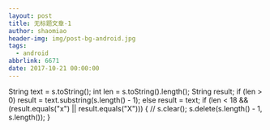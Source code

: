 ```yaml
---
layout: post
title: 无标题文章-1
author: shaomiao
header-img: img/post-bg-android.jpg
tags:
  - android
abbrlink: 6671
date: 2017-10-21 00:00:00
---
```

String text = s.toString();
                int len = s.toString().length();
                String result;
                if (len > 0)
                    result = text.substring(s.length() - 1);
                else
                    result = text;
                if (len < 18 && (result.equals("x") || result.equals("X"))) {
//                    s.clear();
                    s.delete(s.length() - 1, s.length());
                }
